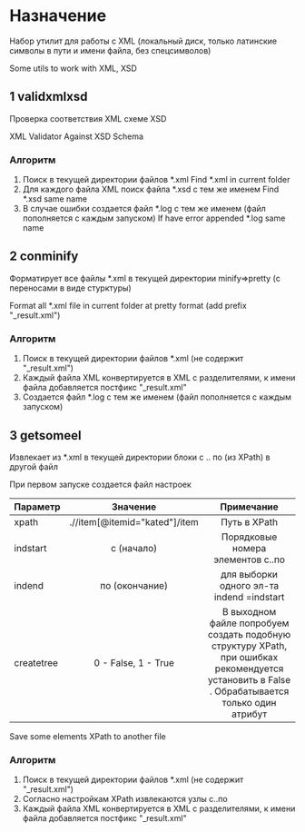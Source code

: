 # Назначение
Набор утилит для работы с XML (локальный диск, только латинские символы в пути и имени файла, без спецсимволов)

Some utils to work with XML, XSD

## 1 validxmlxsd
Проверка соответствия XML схеме XSD

XML Validator Against XSD Schema

### Алгоритм
1) Поиск в текущей директории файлов *.xml
   Find *.xml in current folder
2) Для каждого файла XML поиск файла *.xsd с тем же именем
   Find *.xsd same name
3) В случае ошибки создается файл *.log с тем же именем (файл пополняется с каждым запуском)
   If have error appended *.log same name

## 2 conminify
Форматирует все файлы *.xml в текущей директории minify=>pretty (с переносами в виде стурктуры)

Format all *.xml file in current folder at pretty format (add prefix "_result.xml")

### Алгоритм
1) Поиск в текущей директории файлов *.xml (не содержит "_result.xml")
2) Каждый файла XML конвертируется в XML с разделителями, к имени файла добавляется постфикс "_result.xml"
3) Создается файл *.log с тем же именем (файл пополняется с каждым запуском)

## 3 getsomeel
Извлекает из *.xml в текущей директории блоки с .. по (из XPath) в другой файл 

При первом запуске создается файл настроек

| Параметр | Значение | Примечание |
|----------------|:---------:|:---------:|
| xpath | .//item[@itemid="kated"]/item | Путь в XPath|
| indstart | с (начало) | Порядковые номера элементов с..по|
| indend | по (окончание) |для выборки одного эл-та indend =indstart|
| createtree | 0 - False, 1 - True | В выходном файле попробуем создать подобную структуру XPath, при ошибках рекомендуется установить в False . Обрабатывается только один атрибут|


Save some elements XPath to another file 

### Алгоритм
1) Поиск в текущей директории файлов *.xml (не содержит "_result.xml")
2) Согласно настройкам XPath извлекаются узлы с..по 
3) Каждый файла XML конвертируется в XML с разделителями, к имени файла добавляется постфикс "_result.xml"
